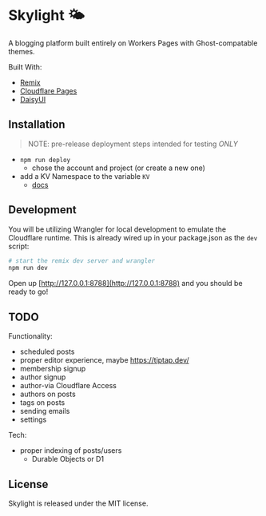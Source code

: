 # Skylight 🌤️

A blogging platform built entirely on Workers Pages with Ghost-compatable themes.

Built With:

- [Remix](https://remix.run)
- [Cloudflare Pages](https://developers.cloudflare.com/pages/)
- [DaisyUI](https://daisyui.com/)

## Installation

> NOTE: pre-release deployment steps intended for testing _ONLY_

- `npm run deploy`
  - chose the account and project (or create a new one)
- add a KV Namespace to the variable `KV`
  - [docs](https://developers.cloudflare.com/pages/platform/functions/bindings/#kv-namespaces)

## Development

You will be utilizing Wrangler for local development to emulate the Cloudflare runtime. This is already wired up in your package.json as the `dev` script:

```sh
# start the remix dev server and wrangler
npm run dev
```

Open up [http://127.0.0.1:8788](http://127.0.0.1:8788) and you should be ready to go!

## TODO

Functionality:

- scheduled posts
- proper editor experience, maybe https://tiptap.dev/
- membership signup
- author signup
- author-via Cloudflare Access
- authors on posts
- tags on posts
- sending emails
- settings

Tech:

- proper indexing of posts/users
  - Durable Objects or D1

## License

Skylight is released under the MIT license.
